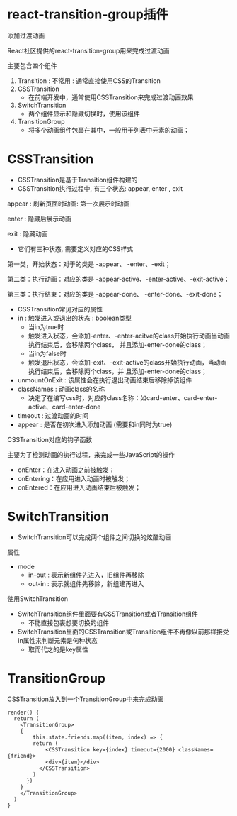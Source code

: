 # react-transition-group插件

添加过渡动画

React社区提供的react-transition-group用来完成过渡动画



主要包含四个组件

1. Transition : 不常用 : 通常直接使用CSS的Transition
2. CSSTransition
   - 在前端开发中，通常使用CSSTransition来完成过渡动画效果
3. SwitchTransition
   - 两个组件显示和隐藏切换时，使用该组件
4. TransitionGroup
   - 将多个动画组件包裹在其中，一般用于列表中元素的动画；



# CSSTransition

- CSSTransition是基于Transition组件构建的
- CSSTransition执行过程中, 有三个状态: appear, enter , exit

appear : 刷新页面时动画: 第一次展示时动画

enter : 隐藏后展示动画

exit : 隐藏动画

- 它们有三种状态, 需要定义对应的CSS样式

第一类，开始状态：对于的类是 -appear、 -enter、-exit； 

第二类：执行动画：对应的类是 -appear-active、-enter-active、-exit-active； 

第三类：执行结束：对应的类是 -appear-done、 -enter-done、-exit-done；

- CSSTransition常见对应的属性
- in : 触发进入或退出的状态 : boolean类型
  -  当in为true时
  - 触发进入状态，会添加-enter、-enter-acitve的class开始执行动画当动画执行结束后，会移除两个class， 并且添加-enter-done的class；
  - 当in为false时
  - 触发退出状态，会添加-exit、-exit-active的class开始执行动画，当动画执行结束后，会移除两个class，并 且添加-enter-done的class；
- unmountOnExit : 该属性会在执行退出动画结束后移除掉该组件
- classNames : 动画class的名称
  - 决定了在编写css时，对应的class名称：如card-enter、card-enter-active、card-enter-done
- timeout : 过渡动画的时间
- appear : 是否在初次进入添加动画 (需要和in同时为true)

CSSTransition对应的钩子函数

主要为了检测动画的执行过程，来完成一些JavaScript的操作

- onEnter：在进入动画之前被触发； 
- onEntering：在应用进入动画时被触发； 
- onEntered：在应用进入动画结束后被触发；



# SwitchTransition

- SwitchTransition可以完成两个组件之间切换的炫酷动画

属性

- mode
  - in-out : 表示新组件先进入，旧组件再移除
  - out-in : 表示就组件先移除，新组建再进入

使用SwitchTransition

- SwitchTransition组件里面要有CSSTransition或者Transition组件
  - 不能直接包裹想要切换的组件
- SwitchTransition里面的CSSTransition或Transition组件不再像以前那样接受in属性来判断元素是何种状态
  - 取而代之的是key属性

# TransitionGroup

CSSTransition放入到一个TransitionGroup中来完成动画

```react
render() {
  return (
    <TransitionGroup>
    {
    	this.state.friends.map((item, index) => {
        return (
        	<CSSTransition key={index} timeout={2000} classNames={friend}>
          	<div>{item}</div>
          </CSSTransition>
        )
      })    
    }
    </TransitionGroup>
  )
}
```



